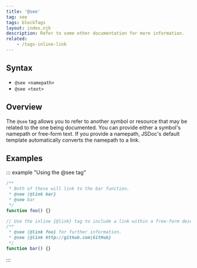 ```yaml
---
title: '@see'
tag: see
tags: blockTags
layout: index.njk
description: Refer to some other documentation for more information.
related:
    - /tags-inline-link
---
```


## Syntax

+ `@see <namepath>`
+ `@see <text>`


## Overview

The `@see` tag allows you to refer to another symbol or resource that may be related to the one being
documented. You can provide either a symbol's namepath or free-form text. If you provide a namepath,
JSDoc's default template automatically converts the namepath to a link.


## Examples

::: example "Using the @see tag"

```js
/**
 * Both of these will link to the bar function.
 * @see {@link bar}
 * @see bar
 */
function foo() {}

// Use the inline {@link} tag to include a link within a free-form description.
/**
 * @see {@link foo} for further information.
 * @see {@link http://github.com|GitHub}
 */
function bar() {}
```
:::
